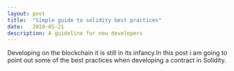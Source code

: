 ```yaml
---
layout: post
title:  "Simple guide to solidity best practices"
date:   2018-05-21
description: A guideline for new developers
---
```


<!-- Introduction -->
Developing on the blockchain it is still in its infancy.In this post i am going to point out some of the best practices when developing a contract in Solidity.

<!-- Good practices -->

<!-- conclusion -->
